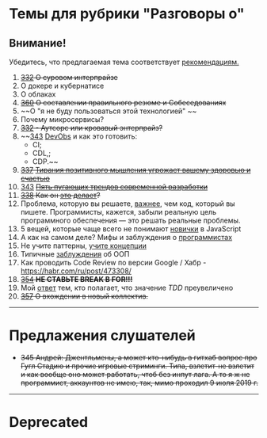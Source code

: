 # Темы для рубрики "Разговоры о"
## Внимание!
Убедитесь, что предлагаемая тема соответствует [рекомендациям.](Recommendations_for_the_proposed_topics.md)

1. ~~[332](https://tpair.org/podcast/tp-332/ "tpair.org") О суровом интерпрайзе~~
1. О докере и кубернатисе
1. О облаках
1. ~~[360](https://tpair.org/podcast/tp-360/) О составлении правильного резюме и Собеседованиях~~
1. ~~О "я не буду пользоваться этой технологией" ~~
1. Почему микросервисы?
1. ~~[332](https://tpair.org/podcast/tp-332/ "tpair.org") - Аутсорс или кровавый энтерпрайз?~~
1. ~~[343](https://tpair.org/podcast/tp-343/) [DevObs](https://habr.com/ru/company/funcorp/blog/463505/ "habr.com") и как это готовить:
    - CI;
    - CDL,;
    - CDP.~~
1. ~~[337](https://tpair.org/podcast/tp-337/) [Тирания позитивного мышления угрожает вашему здоровью и счастью](https://habr.com/ru/post/464265/ "habr.com")~~
1. [343](https://tpair.org/podcast/tp-343/) ~~[Пять пугающих трендов современной разработки](https://habr.com/ru/company/oleg-bunin/blog/459446/ "habr.com")~~
1. ~~[338](https://tpair.org/podcast/tp-338/) Как он [это](https://www.youtube.com/watch?v=HA2rEyG2UfE&feature=youtu.be) [делает](https://habr.com/ru/post/465643)?~~
1. Проблема, которую вы решаете, [важнее](https://habr.com/ru/post/465873/), чем код, который вы пишете. Программисты, кажется, забыли реальную цель программного обеспечения — это решать реальные проблемы.
1. 5 вещей, которые чаще всего не понимают [новички](https://habr.com/ru/company/otus/blog/466873/) в JavaScript
1. А как на самом деле? Мифы и заблуждения о [программистах](https://habr.com/ru/article/467367/)
1. Не учите паттерны, [учите концепции](https://habr.com/ru/post/468885/)
1. Типичные [заблуждения](https://habr.com/ru/company/piter/blog/469135/) об ООП
1. Как проводить Code Review по версии Google / Хабр - https://habr.com/ru/post/473308/
1. ~~[354](https://tpair.org/podcast/tp-354/) **НЕ СТАВЬТЕ BREAK В FOR!!!**~~
1. Мой [ответ](https://habr.com/ru/company/ruvds/blog/486684/) тем, кто полагает, что значение *TDD* преувеличено
1. ~~[357](https://tpair.org/podcast/tp-357/) О вхождении в новый коллектив.~~

---

# Предлажения слушателей

- ~~345 Андрей: Джентльмены, а может кто-нибудь в гитхаб вопрос про Гугл Стадию и прочие игровые стриминги. Типа, взлетит-не взлетит и как вообще оно может работать, чтоб без инпут лага. 
А то я ж не программист, аккаунтов не имею, так, мимо проходил
9 июля 2019 г.~~

---

# Deprecated

